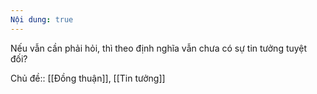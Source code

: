 ```yaml
---
Nội dung: true
---
```


Nếu vẫn cần phải hỏi, thì theo định nghĩa vẫn chưa có sự tin tưởng tuyệt đối?

Chủ đề:: [[Đồng thuận]], [[Tin tưởng]]
